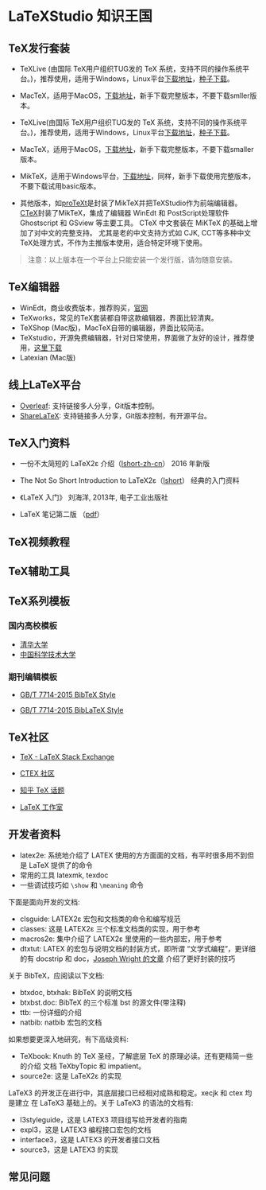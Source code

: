# LaTeXStudio 知识王国

## TeX发行套装

- TeXLive (由国际 TeX用户组织TUG发的 TeX 系统，支持不同的操作系统平台。)，推荐使用，适用于Windows，Linux平台[下载地址](http://tug.org/texlive/acquire-netinstall.html)，[种子下载](http://www.latexstudio.net/wp-content/uploads/texlive2016/texlive2016.iso.torrent)。

- MacTeX，适用于MacOS，[下载地址](http://tug.org/mactex/)，新手下载完整版本，不要下载smller版本。 
- TeXLive(由国际 TeX用户组织TUG发的 TeX 系统，支持不同的操作系统平台。)，推荐使用，适用于Windows，Linux平台[下载地址](http://tug.org/texlive/acquire-netinstall.html)，[种子下载](http://www.latexstudio.net/wp-content/uploads/texlive2016/texlive2016.iso.torrent)。

- MacTeX，适用于MacOS，[下载地址](http://tug.org/mactex/)，新手下载完整版本，不要下载smaller版本。

- MikTeX，适用于Windows平台，[下载地址](https://miktex.org/)，同样，新手下载使用完整版本，不要下载试用basic版本。
- 其他版本，如[proTeXt](http://tug.org/protext/)是封装了MikTeX并把TeXStudio作为前端编辑器。[CTeX](http://www.ctex.org)封装了MikTeX，集成了编辑器 WinEdt 和 PostScript处理软件 Ghostscript 和 GSview 等主要工具。 CTeX 中文套装在 MiKTeX 的基础上增加了对中文的完整支持。 尤其是老的中文支持方式如 CJK, CCT等多种中文TeX处理方式，不作为主推版本使用，适合特定环境下使用。

> 注意：以上版本在一个平台上只能安装一个发行版，请勿随意安装。

## TeX编辑器
- WinEdt，商业收费版本，推荐购买，[官网](http://www.winedt.com)
- TeXworks，常见的TeX套装都自带这款编辑器，界面比较清爽。
- TeXShop (Mac版)，MacTeX自带的编辑器，界面比较简洁。
- TeXstudio，开源免费编辑器，针对日常使用，界面做了友好的设计，推荐使用，[这里下载](http://texstudio.sourceforge.net/)
- Latexian (Mac版)

## 线上LaTeX平台

- [Overleaf](https://www.overleaf.com/): 支持链接多人分享，Git版本控制。
- [ShareLaTeX](https://www.sharelatex.com/): 支持链接多人分享，Git版本控制，有开源平台。

## TeX入门资料

- 一份不太简短的 LaTeX2ε 介绍（[lshort-zh-cn](http://mirrors.ctan.org/info/lshort/chinese/lshort-zh-cn.pdf)） 2016 年新版

- The Not So Short Introduction to LaTeX2ε（[lshort](http://mirrors.ctan.org/info/lshort/english/lshort.pdf)） 经典的入门资料

- 《LaTeX 入门》 刘海洋, 2013年, 电子工业出版社

- LaTeX 笔记第二版 （[pdf](http://dralpha.altervista.org/zh/tech/lnotes2.pdf)）

## TeX视频教程

## TeX辅助工具

## TeX系列模板

### 国内高校模板

- [清华大学](https://github.com/xueruini/thuthesis)
- [中国科学技术大学](https://github.com/ustctug/ustcthesis)

### 期刊编辑模板

- [GB/T 7714-2015 BibTeX Style](https://github.com/zepinglee/gbt-7714-2015)

- [GB/T 7714-2015 BibLaTeX Style](https://github.com/hushidong/biblatex-gb7714-2015)

## TeX社区

- [TeX - LaTeX Stack Exchange](http://tex.stackexchange.com)

- [CTEX 社区](http://bbs.ctex.org/)

- [知乎 TeX 话题](https://www.zhihu.com/topic/19586707/hot)

- [LaTeX 工作室](http://www.latexstudio.net)

## 开发者资料

- latex2e: 系统地介绍了 LATEX 使用的方方面面的文档，有平时很多用不到但是 LaTeX 提供了的命令
- 常用的工具 latexmk, texdoc
- 一些调试技巧如 `\show` 和 `\meaning` 命令

下面是面向开发的文档:

- clsguide: LATEX2ε 宏包和文档类的命令和编写规范
- classes: 这是 LATEX2ε 三个标准文档类的实现，用于参考
- macros2e: 集中介绍了 LATEX2ε 里使用的一些内部宏，用于参考
- dtxtut: LATEX 的宏包与说明文档的封装方式，即所谓 “文学式编程”，更详细的有 docstrip 和 doc，[Joseph Wright 的文章](http://www.texdev.net/2009/10/06/a-model-dtx-file/) 介绍了更好封装的技巧

关于 BibTeX，应阅读以下文档:

- btxdoc, btxhak: BibTeX 的说明文档
- btxbst.doc: BibTeX 的三个标准 bst 的源文件(带注释)
- ttb: 一份详细的介绍
- natbib: natbib 宏包的文档

如果想要更深入地研究，有下高级资料:

- TeXbook: Knuth 的 TeX 圣经，了解底层 TeX 的原理必读。还有更精简一些的介绍
文档 TeXbyTopic 和 impatient。
- source2e: 这是 LaTeX2ε 的实现

LaTeX3 的开发正在进行中，其底层接口已经相对成熟和稳定。xecjk 和 ctex 均是建立 在 LaTeX3 基础上的。关于 LaTeX3 的语法的文档有:

- l3styleguide，这是 LATEX3 项目组写给开发者的指南
- expl3，这是 LATEX3 编程接口宏包的文档
- interface3，这是 LATEX3 的开发者接口文档
- source3，这是 LATEX3 的实现

## 常见问题
